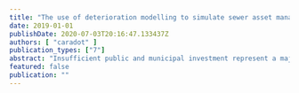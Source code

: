 ```yaml
---
title: "The use of deterioration modelling to simulate sewer asset management strategies"
date: 2019-01-01
publishDate: 2020-07-03T20:16:47.133437Z
authors: [ "caradot" ]
publication_types: ["7"]
abstract: "Insufficient public and municipal investment represent a major challenge for the long term management of urban drainage systems. Utilities are challenged to develop efficient rehabilitation strategies in order to maintain the level of service. Closed-circuit television (CCTV) inspection is used since the 1980’s as industry standard for sewer investigation system and structural performance evaluation. Due to budget restrictions, inspection rates are generally low and municipalities tend to inspect only a small part of their network (e.g. in France, less than 5% according to Ahmadi et al., 2014c). Since the definition of rehabilitation strategies is limited by the lack of information about sewer condition and remaining life, deterioration models have been developed to forecast the evolution of the system according to its current and past condition. One of the main factors hampering the uptake of deterioration modelling by utilities is the lack of real scale evidence of the tangible benefits provided. In particular, most utilities are concerned by the minimum amount of CCTV data required and the relevance of using such models on their networks with limited data availability. Finally, most utilities acknowledge the uncertainties in the procedure of sewer condition assessment, mainly due to the subjectivity of the coding operator. There is a strong need to quantify precisely the uncertainty of the sewer condition assessment procedure and its influence on the outcomes of deterioration modelling. The thesis aims at addressing these gaps by assessing the performance of sewer deterioration modelling using a case study with high CCTV data availability and by identifying the influence of CCTV data quality and availability on modelling performance. The study has been performed with a statistical (GompitZ) and a machine learning (Random Forest) deterioration models using the extensive CCTV database of the cities of Braunschweig and Berlin in Germany. Our results show, that at network level, both machine learning and statistical models can simulate with sufficient accuracy the condition distribution of the network, even in case of low data availability. At the pipe level, the machine learning model outperforms the statistical model. Regarding CCTV data uncertainty, our results highlight that the probability to inspect correctly a pipe in poor condition is close to 80-85% and thus the probability to overestimate the (good) condition of the pipe is close to 15-20% (False Negative). The impact of the uncertainties on the prediction of a deterioration model is not negligible. The analysis shows that the required replacement rate to maintain a constant proportion of segments in poor condition is underestimated if the uncertainties are not included in the analysis."
featured: false
publication: ""
---
```


